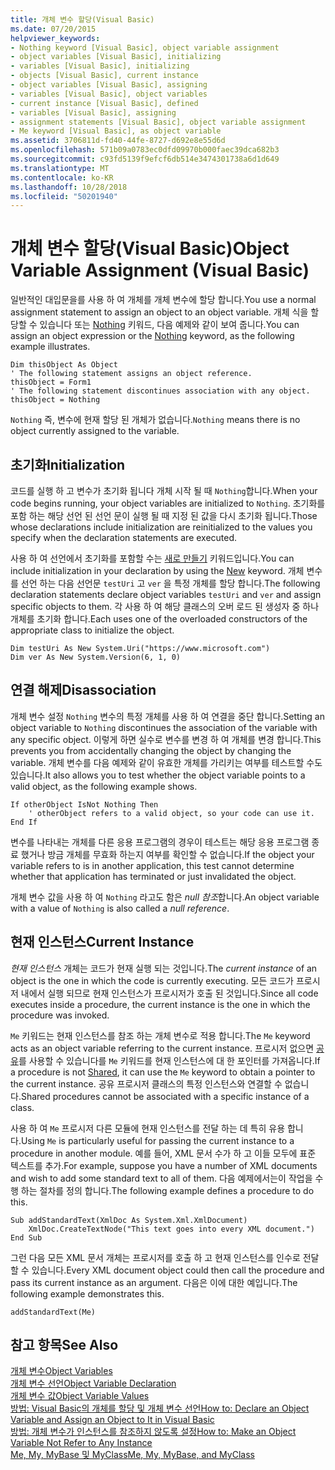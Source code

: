 ```yaml
---
title: 개체 변수 할당(Visual Basic)
ms.date: 07/20/2015
helpviewer_keywords:
- Nothing keyword [Visual Basic], object variable assignment
- object variables [Visual Basic], initializing
- variables [Visual Basic], initializing
- objects [Visual Basic], current instance
- object variables [Visual Basic], assigning
- variables [Visual Basic], object variables
- current instance [Visual Basic], defined
- variables [Visual Basic], assigning
- assignment statements [Visual Basic], object variable assignment
- Me keyword [Visual Basic], as object variable
ms.assetid: 3706811d-fd40-44fe-8727-d692e8e55d6d
ms.openlocfilehash: 571b09a0783ec0dfd09970b000faec39dca682b3
ms.sourcegitcommit: c93fd5139f9efcf6db514e3474301738a6d1d649
ms.translationtype: MT
ms.contentlocale: ko-KR
ms.lasthandoff: 10/28/2018
ms.locfileid: "50201940"
---
```

# <a name="object-variable-assignment-visual-basic"></a><span data-ttu-id="36693-102">개체 변수 할당(Visual Basic)</span><span class="sxs-lookup"><span data-stu-id="36693-102">Object Variable Assignment (Visual Basic)</span></span>
<span data-ttu-id="36693-103">일반적인 대입문을를 사용 하 여 개체를 개체 변수에 할당 합니다.</span><span class="sxs-lookup"><span data-stu-id="36693-103">You use a normal assignment statement to assign an object to an object variable.</span></span> <span data-ttu-id="36693-104">개체 식을 할당할 수 있습니다 또는 [Nothing](../../../../visual-basic/language-reference/nothing.md) 키워드, 다음 예제와 같이 보여 줍니다.</span><span class="sxs-lookup"><span data-stu-id="36693-104">You can assign an object expression or the [Nothing](../../../../visual-basic/language-reference/nothing.md) keyword, as the following example illustrates.</span></span>  
  
```  
Dim thisObject As Object  
' The following statement assigns an object reference.  
thisObject = Form1  
' The following statement discontinues association with any object.  
thisObject = Nothing  
```  
  
 <span data-ttu-id="36693-105">`Nothing` 즉, 변수에 현재 할당 된 개체가 없습니다.</span><span class="sxs-lookup"><span data-stu-id="36693-105">`Nothing` means there is no object currently assigned to the variable.</span></span>  
  
## <a name="initialization"></a><span data-ttu-id="36693-106">초기화</span><span class="sxs-lookup"><span data-stu-id="36693-106">Initialization</span></span>  
 <span data-ttu-id="36693-107">코드를 실행 하 고 변수가 초기화 됩니다 개체 시작 될 때 `Nothing`합니다.</span><span class="sxs-lookup"><span data-stu-id="36693-107">When your code begins running, your object variables are initialized to `Nothing`.</span></span> <span data-ttu-id="36693-108">초기화를 포함 하는 해당 선언 된 선언 문이 실행 될 때 지정 된 값을 다시 초기화 됩니다.</span><span class="sxs-lookup"><span data-stu-id="36693-108">Those whose declarations include initialization are reinitialized to the values you specify when the declaration statements are executed.</span></span>  
  
 <span data-ttu-id="36693-109">사용 하 여 선언에서 초기화를 포함할 수는 [새로 만들기](../../../../visual-basic/language-reference/operators/new-operator.md) 키워드입니다.</span><span class="sxs-lookup"><span data-stu-id="36693-109">You can include initialization in your declaration by using the [New](../../../../visual-basic/language-reference/operators/new-operator.md) keyword.</span></span> <span data-ttu-id="36693-110">개체 변수를 선언 하는 다음 선언문 `testUri` 고 `ver` 을 특정 개체를 할당 합니다.</span><span class="sxs-lookup"><span data-stu-id="36693-110">The following declaration statements declare object variables `testUri` and `ver` and assign specific objects to them.</span></span> <span data-ttu-id="36693-111">각 사용 하 여 해당 클래스의 오버 로드 된 생성자 중 하나 개체를 초기화 합니다.</span><span class="sxs-lookup"><span data-stu-id="36693-111">Each uses one of the overloaded constructors of the appropriate class to initialize the object.</span></span>  
  
```  
Dim testUri As New System.Uri("https://www.microsoft.com")  
Dim ver As New System.Version(6, 1, 0)  
```  
  
## <a name="disassociation"></a><span data-ttu-id="36693-112">연결 해제</span><span class="sxs-lookup"><span data-stu-id="36693-112">Disassociation</span></span>  
 <span data-ttu-id="36693-113">개체 변수 설정 `Nothing` 변수의 특정 개체를 사용 하 여 연결을 중단 합니다.</span><span class="sxs-lookup"><span data-stu-id="36693-113">Setting an object variable to `Nothing` discontinues the association of the variable with any specific object.</span></span> <span data-ttu-id="36693-114">이렇게 하면 실수로 변수를 변경 하 여 개체를 변경 합니다.</span><span class="sxs-lookup"><span data-stu-id="36693-114">This prevents you from accidentally changing the object by changing the variable.</span></span> <span data-ttu-id="36693-115">개체 변수를 다음 예제와 같이 유효한 개체를 가리키는 여부를 테스트할 수도 있습니다.</span><span class="sxs-lookup"><span data-stu-id="36693-115">It also allows you to test whether the object variable points to a valid object, as the following example shows.</span></span>  
  
```  
If otherObject IsNot Nothing Then  
    ' otherObject refers to a valid object, so your code can use it.  
End If  
```  
  
 <span data-ttu-id="36693-116">변수를 나타내는 개체를 다른 응용 프로그램의 경우이 테스트는 해당 응용 프로그램 종료 했거나 방금 개체를 무효화 하는지 여부를 확인할 수 없습니다.</span><span class="sxs-lookup"><span data-stu-id="36693-116">If the object your variable refers to is in another application, this test cannot determine whether that application has terminated or just invalidated the object.</span></span>  
  
 <span data-ttu-id="36693-117">개체 변수 값을 사용 하 여 `Nothing` 라고도 함은 *null 참조*합니다.</span><span class="sxs-lookup"><span data-stu-id="36693-117">An object variable with a value of `Nothing` is also called a *null reference*.</span></span>  
  
## <a name="current-instance"></a><span data-ttu-id="36693-118">현재 인스턴스</span><span class="sxs-lookup"><span data-stu-id="36693-118">Current Instance</span></span>  
 <span data-ttu-id="36693-119">*현재 인스턴스* 개체는 코드가 현재 실행 되는 것입니다.</span><span class="sxs-lookup"><span data-stu-id="36693-119">The *current instance* of an object is the one in which the code is currently executing.</span></span> <span data-ttu-id="36693-120">모든 코드가 프로시저 내에서 실행 되므로 현재 인스턴스가 프로시저가 호출 된 것입니다.</span><span class="sxs-lookup"><span data-stu-id="36693-120">Since all code executes inside a procedure, the current instance is the one in which the procedure was invoked.</span></span>  
  
 <span data-ttu-id="36693-121">`Me` 키워드는 현재 인스턴스를 참조 하는 개체 변수로 적용 합니다.</span><span class="sxs-lookup"><span data-stu-id="36693-121">The `Me` keyword acts as an object variable referring to the current instance.</span></span> <span data-ttu-id="36693-122">프로시저 없으면 [공유](../../../../visual-basic/language-reference/modifiers/shared.md)를 사용할 수 있습니다를 `Me` 키워드를 현재 인스턴스에 대 한 포인터를 가져옵니다.</span><span class="sxs-lookup"><span data-stu-id="36693-122">If a procedure is not [Shared](../../../../visual-basic/language-reference/modifiers/shared.md), it can use the `Me` keyword to obtain a pointer to the current instance.</span></span> <span data-ttu-id="36693-123">공유 프로시저 클래스의 특정 인스턴스와 연결할 수 없습니다.</span><span class="sxs-lookup"><span data-stu-id="36693-123">Shared procedures cannot be associated with a specific instance of a class.</span></span>  
  
 <span data-ttu-id="36693-124">사용 하 여 `Me` 프로시저 다른 모듈에 현재 인스턴스를 전달 하는 데 특히 유용 합니다.</span><span class="sxs-lookup"><span data-stu-id="36693-124">Using `Me` is particularly useful for passing the current instance to a procedure in another module.</span></span> <span data-ttu-id="36693-125">예를 들어, XML 문서 수가 하 고 이들 모두에 표준 텍스트를 추가.</span><span class="sxs-lookup"><span data-stu-id="36693-125">For example, suppose you have a number of XML documents and wish to add some standard text to all of them.</span></span> <span data-ttu-id="36693-126">다음 예제에서는이 작업을 수행 하는 절차를 정의 합니다.</span><span class="sxs-lookup"><span data-stu-id="36693-126">The following example defines a procedure to do this.</span></span>  
  
```  
Sub addStandardText(XmlDoc As System.Xml.XmlDocument)  
    XmlDoc.CreateTextNode("This text goes into every XML document.")  
End Sub  
```  
  
 <span data-ttu-id="36693-127">그런 다음 모든 XML 문서 개체는 프로시저를 호출 하 고 현재 인스턴스를 인수로 전달할 수 있습니다.</span><span class="sxs-lookup"><span data-stu-id="36693-127">Every XML document object could then call the procedure and pass its current instance as an argument.</span></span> <span data-ttu-id="36693-128">다음은 이에 대한 예입니다.</span><span class="sxs-lookup"><span data-stu-id="36693-128">The following example demonstrates this.</span></span>  
  
```  
addStandardText(Me)  
```  
  
## <a name="see-also"></a><span data-ttu-id="36693-129">참고 항목</span><span class="sxs-lookup"><span data-stu-id="36693-129">See Also</span></span>  
 [<span data-ttu-id="36693-130">개체 변수</span><span class="sxs-lookup"><span data-stu-id="36693-130">Object Variables</span></span>](../../../../visual-basic/programming-guide/language-features/variables/object-variables.md)  
 [<span data-ttu-id="36693-131">개체 변수 선언</span><span class="sxs-lookup"><span data-stu-id="36693-131">Object Variable Declaration</span></span>](../../../../visual-basic/programming-guide/language-features/variables/object-variable-declaration.md)  
 [<span data-ttu-id="36693-132">개체 변수 값</span><span class="sxs-lookup"><span data-stu-id="36693-132">Object Variable Values</span></span>](../../../../visual-basic/programming-guide/language-features/variables/object-variable-values.md)  
 [<span data-ttu-id="36693-133">방법: Visual Basic의 개체를 할당 및 개체 변수 선언</span><span class="sxs-lookup"><span data-stu-id="36693-133">How to: Declare an Object Variable and Assign an Object to It in Visual Basic</span></span>](../../../../visual-basic/programming-guide/language-features/variables/how-to-declare-an-object-variable-and-assign-an-object-to-it.md)  
 [<span data-ttu-id="36693-134">방법: 개체 변수가 인스턴스를 참조하지 않도록 설정</span><span class="sxs-lookup"><span data-stu-id="36693-134">How to: Make an Object Variable Not Refer to Any Instance</span></span>](../../../../visual-basic/programming-guide/language-features/variables/how-to-make-an-object-variable-not-refer-to-any-instance.md)  
 [<span data-ttu-id="36693-135">Me, My, MyBase 및 MyClass</span><span class="sxs-lookup"><span data-stu-id="36693-135">Me, My, MyBase, and MyClass</span></span>](../../../../visual-basic/programming-guide/program-structure/me-my-mybase-and-myclass.md)
